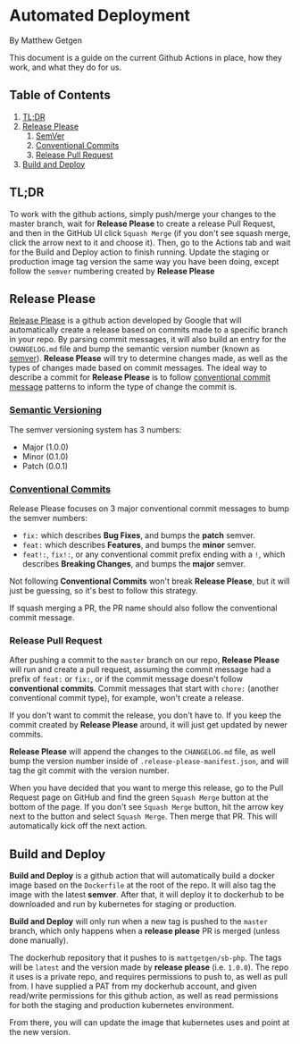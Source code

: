 # Automated Deployment
By Matthew Getgen

This document is a guide on the current Github Actions in place, how they work, and what they do for us.

## Table of Contents

1. [TL;DR](#tl;dr)
1. [Release Please](#release-please)
    1. [SemVer](#semantic-versioning)
    1. [Conventional Commits](#conventional-commits)
    1. [Release Pull Request](#release-pull-request)
1. [Build and Deploy](#build-and-deploy)

## TL;DR

To work with the github actions, simply push/merge your changes to the master branch, wait for **Release Please** to create a release Pull Request, and then in the GitHub UI click `Squash Merge` (if you don't see squash merge, click the arrow next to it and choose it). Then, go to the Actions tab and wait for the Build and Deploy action to finish running. Update the staging or production image tag version the same way you have been doing, except follow the `semver` numbering created by **Release Please**

## Release Please

[Release Please](https://github.com/googleapis/release-please-action) is a github action developed by Google that will automatically create a release based on commits made to a specific branch in your repo. By parsing commit messages, it will also build an entry for the `CHANGELOG.md` file and bump the semantic version number (known as [semver](https://semver.org/)). **Release Please** will try to determine changes made, as well as the types of changes made based on commit messages. The ideal way to describe a commit for **Release Please** is to follow [conventional commit message](https://www.conventionalcommits.org/) patterns to inform the type of change the commit is.

### [Semantic Versioning](https://semver.org/)

The semver versioning system has 3 numbers:
- Major (1.0.0)
- Minor (0.1.0)
- Patch (0.0.1)

### [Conventional Commits](https://www.conventionalcommits.org/)

Release Please focuses on 3 major conventional commit messages to bump the semver numbers:
- `fix:` which describes **Bug Fixes**, and bumps the **patch** semver.
- `feat:` which describes **Features**, and bumps the **minor** semver.
- `feat!:`, `fix!:`, or any conventional commit prefix ending with a `!`, which describes **Breaking Changes**, and bumps the **major** semver.

Not following **Conventional Commits** won't break **Release Please**, but it will just be guessing, so it's best to follow this strategy.

If squash merging a PR, the PR name should also follow the conventional commit message.

### Release Pull Request

After pushing a commit to the `master` branch on our repo, **Release Please** will run and create a pull request, assuming the commit message had a prefix of `feat:` or `fix:`, or if the commit message doesn't follow **conventional commits**. Commit messages that start with `chore:` (another conventional commit type), for example, won't create a release.

If you don't want to commit the release, you don't have to. If you keep the commit created by **Release Please** around, it will just get updated by newer commits.

**Release Please** will append the changes to the `CHANGELOG.md` file, as well bump the version number inside of `.release-please-manifest.json`, and will tag the git commit with the version number.

When you have decided that you want to merge this release, go to the Pull Request page on GitHub and find the green `Squash Merge` button at the bottom of the page. If you don't see `Squash Merge` button, hit the arrow key next to the button and select `Squash Merge`. Then merge that PR. This will automatically kick off the next action.

## Build and Deploy

**Build and Deploy** is a github action that will automatically build a docker image based on the `Dockerfile` at the root of the repo. It will also tag the image with the latest **semver**. After that, it will deploy it to dockerhub to be downloaded and run by kubernetes for staging or production.

**Build and Deploy** will only run when a new tag is pushed to the `master` branch, which only happens when a **release please** PR is merged (unless done manually).

The dockerhub repository that it pushes to is `mattgetgen/sb-php`. The tags will be `latest` and the version made by **release please** (i.e. `1.0.0`). The repo it uses is a private repo, and requires permissions to push to, as well as pull from. I have supplied a PAT from my dockerhub account, and given read/write permissions for this github action, as well as read permissions for both the staging and production kubernetes environment.

From there, you will can update the image that kubernetes uses and point at the new version.

